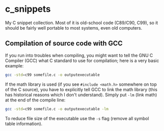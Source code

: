 # c_snippets
My C snippet collection. Most of it is old-school code (C89/C90, C99), so it should be fairly well portable to most systems, even old computers.

## Compilation of source code with GCC

If you run into troubles when compiling, you might want to tell the GNU C Compiler (GCC) what C standard to use for compilation; here is a very basic example:

```sh
gcc -std=c99 somefile.c -o outputexecutable
```

If the math library is used (if you see `#include <math.h>` somewhere on top of the C source), you have to explicitly tell GCC to link the math library (this has historical reasons which I don't understand). Simply put `-lm` (link math) at the end of the compile line:

```sh
gcc -std=c99 somefile.c -o outputexecutable -lm
```

To reduce file size of the executable use the `-s` flag (remove all symbol table information).

